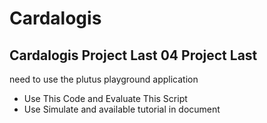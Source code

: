 # Cardalogis
Cardalogis Project Last 04
Project Last
---

need to use the plutus playground application
- Use This Code and Evaluate This Script
- Use Simulate and available tutorial in document
